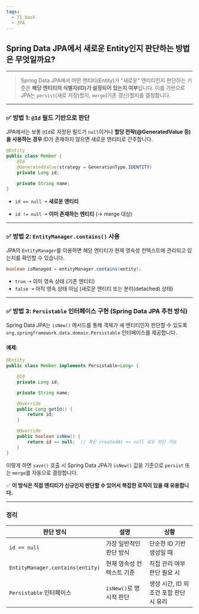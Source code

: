 ```yaml
---
tags:
  - TI_back
  - JPA
---
```

## Spring Data JPA에서 새로운 Entity인지 판단하는 방법은 무엇일까요?

---

>Spring Data JPA에서 어떤 엔티티(Entity)가 "새로운" 엔티티인지 판단하는 기준은 **해당 엔티티의 식별자(ID)가 설정되어 있는지 여부**입니다. 이를 기반으로 JPA는 `persist`(새로 저장)할지, `merge`(기존 갱신)할지를 결정합니다.

---

### ✅ 방법 1: `@Id` 필드 기반으로 판단

JPA에서는 보통 `@Id`로 지정된 필드가 `null`이거나 **할당 전략(@GeneratedValue 등)을 사용하는 경우** ID가 존재하지 않으면 새로운 엔티티로 간주합니다.

```java
@Entity
public class Member {
    @Id
    @GeneratedValue(strategy = GenerationType.IDENTITY)
    private Long id;

    private String name;
}

```

- `id == null` ➝ **새로운 엔티티**
    
- `id != null` ➝ **이미 존재하는 엔티티** (→ merge 대상)
    

---

### ✅ 방법 2: `EntityManager.contains()` 사용

JPA의 `EntityManager`를 이용하면 해당 엔티티가 현재 영속성 컨텍스트에 관리되고 있는지를 확인할 수 있습니다.

```java
boolean isManaged = entityManager.contains(entity);
```

- `true` ➝ 이미 영속 상태 (기존 엔티티)
- `false` ➝ 아직 영속 상태 아님 (새로운 엔티티 또는 분리(detached) 상태)

---

### ✅ 방법 3: `Persistable` 인터페이스 구현 (Spring Data JPA 추천 방식)

Spring Data JPA는 `isNew()` 메서드를 통해 객체가 새 엔티티인지 판단할 수 있도록 `org.springframework.data.domain.Persistable` 인터페이스를 제공합니다.

#### 예제:

```java
@Entity
public class Member implements Persistable<Long> {

    @Id
    private Long id;

    private String name;

    @Override
    public Long getId() {
        return id;
    }

    @Override
    public boolean isNew() {
        return id == null;  // 혹은 createdAt == null 로도 판단 가능
    }
}

```

이렇게 하면 `save()` 호출 시 Spring Data JPA가 `isNew()` 값을 기준으로 `persist` 또는 `merge`를 자동으로 결정합니다.

✅ **이 방식은 직접 엔티티가 신규인지 판단할 수 있어서 복잡한 로직이 있을 때 유용합니다.**

---

### 정리

|판단 방식|설명|상황|
|---|---|---|
|`id == null`|가장 일반적인 판단 방식|단순한 ID 기반 생성일 때|
|`EntityManager.contains(entity)`|현재 영속성 컨텍스트 기준|직접 관리 여부 판단 필요 시|
|`Persistable` 인터페이스|`isNew()`로 명시적 판단|생성 시간, ID 외 조건 포함 판단 시 유리|